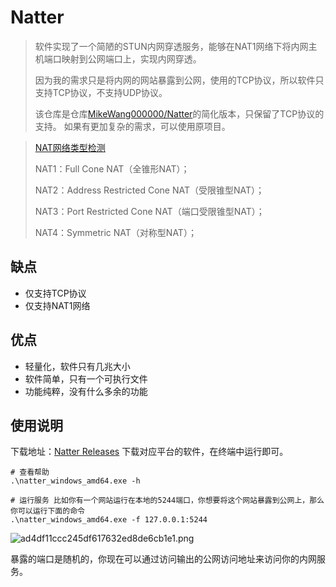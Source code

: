 # Natter
> 软件实现了一个简陋的STUN内网穿透服务，能够在NAT1网络下将内网主机端口映射到公网端口上，实现内网穿透。
> 
> 因为我的需求只是将内网的网站暴露到公网，使用的TCP协议，所以软件只支持TCP协议，不支持UDP协议。
> 
> 该仓库是仓库[MikeWang000000/Natter](https://github.com/MikeWang000000/Natter)的简化版本，只保留了TCP协议的支持。
> 如果有更加复杂的需求，可以使用原项目。


> [NAT网络类型检测](https://github.com/HMBSbige/NatTypeTester)
> 
> NAT1：Full Cone NAT（全锥形NAT）；
> 
> NAT2：Address Restricted Cone NAT（受限锥型NAT）；
> 
> NAT3：Port Restricted Cone NAT（端口受限锥型NAT）；
> 
> NAT4：Symmetric NAT（对称型NAT）；


## 缺点
- 仅支持TCP协议
- 仅支持NAT1网络

## 优点
- 轻量化，软件只有几兆大小
- 软件简单，只有一个可执行文件
- 功能纯粹，没有什么多余的功能

## 使用说明

下载地址：[Natter Releases](https://github.com/lazydog28/natter/releases)
下载对应平台的软件，在终端中运行即可。
```shell
# 查看帮助
.\natter_windows_amd64.exe -h

# 运行服务 比如你有一个网站运行在本地的5244端口，你想要将这个网站暴露到公网上，那么你可以运行下面的命令
.\natter_windows_amd64.exe -f 127.0.0.1:5244
```

![ad4df11ccc245df617632ed8de6cb1e1.png](https://imagesbed28.caiyun.fun/ad4df11ccc245df617632ed8de6cb1e1.png)

暴露的端口是随机的，你现在可以通过访问输出的公网访问地址来访问你的内网服务。


